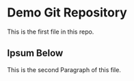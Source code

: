# Demo Git Repository

This is the first file in this repo.

## Ipsum Below
This is the second Paragraph of this file.